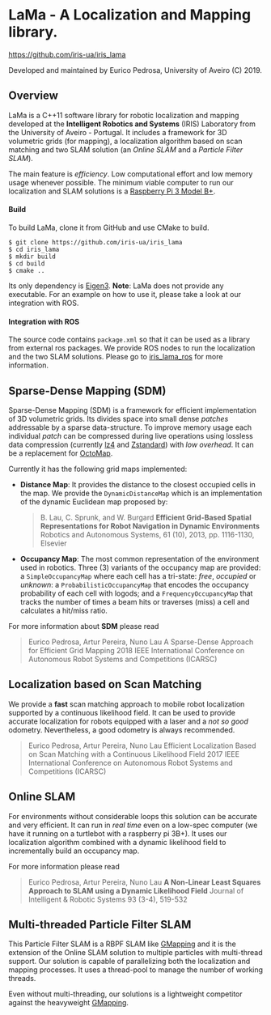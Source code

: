 LaMa - A Localization and Mapping library.
==========================================
https://github.com/iris-ua/iris_lama

Developed and maintained by Eurico Pedrosa, University of Aveiro (C) 2019.

Overview
--------
LaMa is a C++11 software library for robotic localization and mapping developed at the **Intelligent Robotics and Systems** (IRIS) Laboratory from the University of Aveiro - Portugal. It includes a framework for 3D volumetric grids (for mapping), a localization algorithm based on scan matching and two SLAM solution (an *Online SLAM* and a *Particle Filter SLAM*).

The main feature is *efficiency*. Low computational effort and low memory usage whenever possible. The minimum viable computer to run our localization and SLAM solutions is a [Raspberry Pi 3 Model B+](https://www.raspberrypi.org/products/raspberry-pi-3-model-b-plus/).

#### Build

To build LaMa, clone it from GitHub and use CMake to build.
```
$ git clone https://github.com/iris-ua/iris_lama
$ cd iris_lama
$ mkdir build
$ cd build
$ cmake ..
```
Its only dependency is [Eigen3](http://eigen.tuxfamily.org).
**Note**: LaMa does not provide any executable. For an example on how to use it, please take a look at our integration with ROS.

#### Integration with ROS 

The source code contains `package.xml` so that it can be used as a library from external ros packages.
We provide ROS nodes to run the localization and the two SLAM solutions. Please go to [iris_lama_ros](https://github.com/iris-ua/iris_lama_ros) for more information.


Sparse-Dense Mapping (SDM)
--------------------------
Sparse-Dense Mapping (SDM) is a framework for efficient implementation of 3D volumetric grids. Its divides space into small dense *patches* addressable by a sparse data-structure. To improve memory usage each individual *patch* can be compressed during live operations using lossless data compression (currently [lz4](https://github.com/lz4/lz4) and [Zstandard](https://github.com/facebook/zstd)) with *low overhead*.
It can be a replacement for [OctoMap](https://octomap.github.io/).

Currently it has the following grid maps implemented:
* **Distance Map**: It provides the distance to the closest occupied cells in the map. We provide the `DynamicDistanceMap` which is an implementation of the dynamic Euclidean map proposed by:
    > B. Lau, C. Sprunk, and W. Burgard 
    > **Efficient Grid-Based Spatial Representations for Robot Navigation in Dynamic Environments**
    > Robotics and Autonomous Systems, 61 (10), 2013, pp. 1116-1130, Elsevier

* **Occupancy Map**: The most common representation of the environment used in robotics. Three (3) variants of the occupancy map are provided: a `SimpleOccupancyMap` where each cell has a tri-state: *free*, *occupied* or *unknown*: a `ProbabilisticOccupancyMap` that encodes the occupancy probability of each cell with logods; and a `FrequencyOccupancyMap` that tracks the number of times a beam hits or traverses (miss) a cell and calculates a hit/miss ratio.


For more information about **SDM** please read
> Eurico Pedrosa, Artur Pereira, Nuno Lau
> A Sparse-Dense Approach for Efficient Grid Mapping
> 2018 IEEE International Conference on Autonomous Robot Systems and Competitions (ICARSC)

Localization based on Scan Matching
-----------------------------------
We provide a **fast** scan matching approach to mobile robot localization supported by a continuous likelihood field. It can be used to provide accurate localization for robots equipped with a laser and a *not so good* odometry. Nevertheless, a good odometry is always recommended.

> Eurico Pedrosa, Artur Pereira, Nuno Lau
> Efficient Localization Based on Scan Matching with a Continuous Likelihood Field
> 2017 IEEE International Conference on Autonomous Robot Systems and Competitions (ICARSC)

Online SLAM
-----------

For environments without considerable loops this solution can be accurate and very efficient. It can run in *real time* even on a low-spec computer (we have it running on a turtlebot with a raspberry pi 3B+). It uses our localization algorithm combined with a dynamic likelihood field to incrementally build an occupancy map.

For more information please read
> Eurico Pedrosa, Artur Pereira, Nuno Lau
> **A Non-Linear Least Squares Approach to SLAM using a Dynamic Likelihood Field**
> Journal of Intelligent & Robotic Systems 93 (3-4), 519-532

Multi-threaded Particle Filter SLAM
--------------------

This Particle Filter SLAM is a RBPF SLAM like [GMapping](https://openslam-org.github.io/) and it is the extension of the Online SLAM solution to multiple particles with multi-thread support. Our solution is capable of parallelizing both the localization and mapping processes. It uses a thread-pool to manage the number of working threads.

Even without multi-threading, our solutions is a lightweight competitor against the heavyweight [GMapping](https://openslam-org.github.io/).

